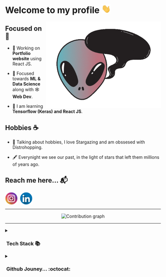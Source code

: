 <h1>Welcome to my profile <img src = "static/wave.gif" alt = "" width = "30"/> 
</h1>
<a href = "https://github.com/Anant-mishra1729"><img src = "static/alien.gif" align = "right" height = 280/></a>

<h2>Focused on 🔭 </h2>

- 👷 Working on **Portfolio website** using React JS. 

- 🌱 Focused towards **ML & Data Science** along with 🕸️ **Web Dev**.

- 📖 I am learning **Tensorflow (Keras) and React JS**.


<h2>Hobbies ☕ </h2>

- 🐧 Talking about hobbies, I love Stargazing and am obssesed with Distrohopping.

- 🖋️ Everynight we see our past, in the light of stars that left them millions of years ago.

<h2>Reach me here... 📬</h2>
<a  href="https://instagram.com/anantmishra58" target="blank"><img align="center" src="static/instagram.png" alt="anantmishra58" height="40" width="40" /></a>&nbsp;
<a href="https://www.linkedin.com/in/anant-mishra-886912212" target="blank"><img align="center" src="static/linkedin.png" alt="amishra1729" height="40" width="40" /></a>&nbsp;

<center>
 <hr/>
<img src = "https://activity-graph.herokuapp.com/graph?username=Anant-mishra1729&theme=material-palenight&custom_title=Contribution%20Timeline&hide_border=true&radius=16" alt = "Contribution graph"/>
</center>

<hr/>

<details>
<summary><h3>&nbsp;Tech Stack 📚</h3></summary>
<!--   Languages -->
<h2 align="left">ʟᴀɴɢᴜᴀɢᴇꜱ</h2>
<p align ="left">
<img src = "https://raw.githubusercontent.com/devicons/devicon/master/icons/c/c-original.svg" height = "40">&nbsp;&nbsp;
<img src = "https://raw.githubusercontent.com/devicons/devicon/master/icons/cplusplus/cplusplus-original.svg" width = "40" height = "40">&nbsp;&nbsp;
<a href="https://www.python.org" target="_blank"> <img src="https://raw.githubusercontent.com/devicons/devicon/master/icons/python/python-original.svg" alt="python" width="40" height="40"/> </a>&nbsp;
<a href="https://developer.mozilla.org/en-US/docs/Web/JavaScript" target="_blank"> <img src="https://raw.githubusercontent.com/devicons/devicon/master/icons/javascript/javascript-original.svg" alt="javascript" width="35" height="35"/> </a>&nbsp;&nbsp;
<img src = "https://raw.githubusercontent.com/devicons/devicon/master/icons/html5/html5-original-wordmark.svg" width = "40" height = "40">&nbsp;&nbsp;
<a href="https://www.w3schools.com/css/" target="_blank"> <img src="https://raw.githubusercontent.com/devicons/devicon/master/icons/css3/css3-original-wordmark.svg" alt="css3" width="40" height="40"/> </a> 
  <img src="https://github-readme-stats.vercel.app/api/top-langs?username=Anant-mishra1729&hide=jupyter%20notebook&show_icons=true&locale=en&layout=compact&theme=material-palenight&hide_border=true"alt="Anant-mishra1729" align = "right"/>
 </p>

<h2 align="left">ᴡᴇʙ ᴅᴇᴠ / ᴅᴀᴛᴀʙᴀꜱᴇ</h2>
<p align ="left">
<a href="https://reactjs.org/" target="_blank"> <img src="https://img.shields.io/badge/React-20232A?style=for-the-badge&logo=react&logoColor=61DAFB" alt="react" width="100" height="30"/> </a>
<a href="https://git-scm.com/" target="_blank"></a>
<a href="https://nodejs.org" target="_blank"> <img src="https://img.shields.io/badge/Node.js-339933?style=for-the-badge&logo=nodedotjs&logoColor=white" alt="nodejs" width="100" height="30"/> </a>
<a href="https://flask.palletsprojects.com/" target="_blank" > <img src="https://img.shields.io/badge/flask-%23000.svg?style=for-the-badge&logo=flask&logoColor=white" alt="django" width="100" height="30"/></a>
<a href="https://www.mongodb.com/" target="_blank"> <img src="https://img.shields.io/badge/MongoDB-white?style=for-the-badge&logo=mongodb&logoColor=4EA94B" alt="mongodb" width="100" height="30"/> </a>
</p>
<h2 align = "left">ᴍᴀᴄʜɪɴᴇ ʟᴇᴀʀɴɪɴɢ / ᴅᴇᴇᴘ ʟᴇᴀʀɴɪɴɢ</h2> 
  <a href="https://keras.io/about/" target="_blank"> <img src="https://img.shields.io/badge/Keras-%23D00000.svg?style=for-the-badge&logo=Keras&logoColor=white" alt="keras" width="100" height="30"/> </a>
<a href="https://opencv.org/" target="_blank" > <img src="https://img.shields.io/badge/OpenCV-27338e?style=for-the-badge&logo=OpenCV&logoColor=white" alt="django" width="100" height="30"/></a>
  <a href="https://tensorflow.org/" target="_blank" > <img src="https://img.shields.io/badge/TensorFlow-%23FF6F00.svg?style=for-the-badge&logo=TensorFlow&logoColor=white" alt="django" width="100" height="30"/></a>
  
</details>

<details>
<summary><h3>&nbsp;Github Jouney... :octocat:</h3></summary>
 <br/>
<p align = "center">
<img src="https://github-readme-stats.vercel.app/api?username=Anant-mishra1729&show_icons=true&theme=material-palenight&hide_border=true" alt="Anant-mishra1729" width = "49%"/>
<img src="https://github-readme-streak-stats.herokuapp.com?user=Anant-mishra1729&theme=material-palenight&hide_border=true&date_format=M%20j%5B%2C%20Y%5D" alt="Anant-mishra1729" width = "49%"/>
</p>
 
<!--  Credits -->
<!--  Icons -->
<!--  <a href="https://www.flaticon.com/free-icons/instagram" title="instagram icons">Instagram icons created by Freepik - Flaticon</a> -->
<!--  <a href="https://www.flaticon.com/free-icons/github" title="instagram icons">Instagram icons created by Freepik - Flaticon</a> -->
<!--  <a href="https://www.flaticon.com/free-icons/linkedln" title="instagram icons">Instagram icons created by Freepik - Flaticon</a> -->
